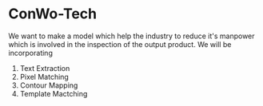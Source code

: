 # ConWo-Tech
We want to make a model which help the industry to reduce it's manpower which is involved in the inspection of the output product.
We will be incorporating 
1. Text Extraction
2. Pixel Matching 
3. Contour Mapping
4. Template Mactching



